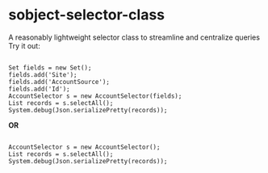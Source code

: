 # sobject-selector-class
A reasonably lightweight selector class to streamline and centralize queries
Try it out:

<code>
Set<String> fields = new Set<String>();
fields.add('Site');
fields.add('AccountSource');
fields.add('Id');
AccountSelector s = new AccountSelector(fields);
List<Account> records = s.selectAll();
System.debug(Json.serializePretty(records));
</code>

**OR**

<code>
AccountSelector s = new AccountSelector();
List<Account> records = s.selectAll();
System.debug(Json.serializePretty(records));
</code>